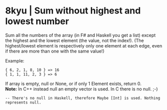 # 8kyu | Sum without highest and lowest number


Sum all the numbers of the array (in F# and Haskell you get a list) except the highest and the lowest element (the value, not the index!).
(The highest/lowest element is respectively only one element at each edge, even if there are more than one with the same value!)

Example:

```
{ 6, 2, 1, 8, 10 } => 16
{ 1, 1, 11, 2, 3 } => 6
```

If array is empty, null or None, or if only 1 Element exists, return 0.  
**Note:** In C++ instead null an empty vector is used. In C there is no null. ;-)

```
-- There's no null in Haskell, therefore Maybe [Int] is used. Nothing represents null.
```

